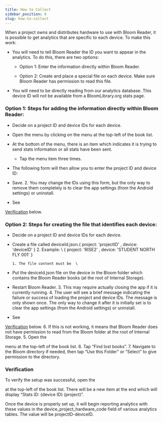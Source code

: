 ```yaml
---
title: How to Collect
sidebar_position: 6
slug: how-to-collect
---
```




When a project owns and distributes hardware to use with Bloom Reader, it is possible to get analytics that are specific to each device. To make this work:

- You will need to tell Bloom Reader the ID you want to appear in the analytics. To do this, there are two options:

	- Option 1: Enter the information directly within Bloom Reader.

	- Option 2: Create and place a special file on each device. Make sure Bloom Reader has permission to read this file.

- You will need to be directly reading from our analytics database. This device ID will not be available from a BloomLibrary.org stats page.

### **Option 1: Steps for adding the information directly within Bloom Reader:**[](http://localhost:3000/Bloom%20Enterprise%20Services/Analytics/test-/analyticsByDevice#option-1-steps-for-adding-the-information-directly-within-bloom-reader)

- Decide on a project ID and device IDs for each device.

- Open the menu by clicking on the menu at the top-left of the book list.

- At the bottom of the menu, there is an item which indicates it is trying to send stats information or all stats have been sent.

	- Tap the menu item three times.

- The following form will then allow you to enter the project ID and device ID:

- Save. 2. You may change the IDs using this form, but the only way to remove them completely is to clear the app settings (from the Android settings) or uninstall.

- See

[Verification](http://localhost:3000/Bloom%20Enterprise%20Services/Analytics/test-/analyticsByDevice#heading=h.gjum8a6qcqrv) below.

### **Option 2: Steps for creating the file that identifies each device:**[](http://localhost:3000/Bloom%20Enterprise%20Services/Analytics/test-/analyticsByDevice#option-2-steps-for-creating-the-file-that-identifies-each-device)

- Decide on a project ID and device IDs for each device.

- Create a file called deviceId.json.{ project: 'projectID' , device: 'deviceID' } 2. Example: \ { project: 'RISE2' , device: 'STUDENT NORTH FLY 001' }

	```plain text
	1. The file content must be  \
	
	```

- Put the deviceId.json file on the device in the Bloom folder which contains the Bloom Reader books (at the root of Internal Storage).

- Restart Bloom Reader. 3. This may require actually closing the app if it is currently running. 4. The user will see a brief message indicating the failure or success of loading the project and device IDs. The message is only shown once. The only way to change it after it is initially set is to clear the app settings (from the Android settings) or uninstall.

- See

[Verification](http://localhost:3000/Bloom%20Enterprise%20Services/Analytics/test-/analyticsByDevice#heading=h.gjum8a6qcqrv) below. 6. If this is not working, it means that Bloom Reader does not have permission to read from the Bloom folder at the root of Internal Storage. 5. Open the

menu at the top-left of the book list. 6. Tap “Find lost books”. 7. Navigate to the Bloom directory if needed, then tap “Use this Folder” or “Select” to give permission to the directory.

### **Verification**[](http://localhost:3000/Bloom%20Enterprise%20Services/Analytics/test-/analyticsByDevice#verification)

To verify the setup was successful, open the

at the top-left of the book list. There will be a new item at the end which will display “Stats ID: {device ID} (project)”.

Once the device is properly set up, it will begin reporting analytics with these values in the device_project_hardware_code field of various analytics tables. The value will be projectID-deviceID.

